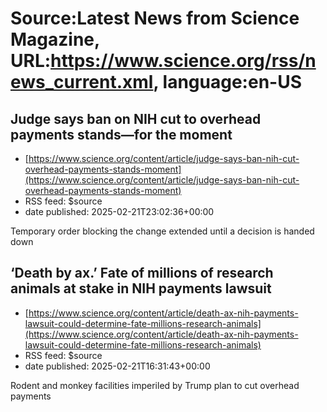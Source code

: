 # Source:Latest News from Science Magazine, URL:https://www.science.org/rss/news_current.xml, language:en-US

## Judge says ban on NIH cut to overhead payments stands—for the moment
 - [https://www.science.org/content/article/judge-says-ban-nih-cut-overhead-payments-stands-moment](https://www.science.org/content/article/judge-says-ban-nih-cut-overhead-payments-stands-moment)
 - RSS feed: $source
 - date published: 2025-02-21T23:02:36+00:00

Temporary order blocking the change extended until a decision is handed down

## ‘Death by ax.’ Fate of millions of research animals at stake in NIH payments lawsuit
 - [https://www.science.org/content/article/death-ax-nih-payments-lawsuit-could-determine-fate-millions-research-animals](https://www.science.org/content/article/death-ax-nih-payments-lawsuit-could-determine-fate-millions-research-animals)
 - RSS feed: $source
 - date published: 2025-02-21T16:31:43+00:00

Rodent and monkey facilities imperiled by Trump plan to cut overhead payments

